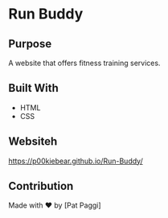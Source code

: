 
# Run Buddy

## Purpose
A website that offers fitness training services.

## Built With
* HTML
* CSS

## Websiteh
 https://p00kiebear.github.io/Run-Buddy/

## Contribution
Made with ❤️ by [Pat Paggi]
